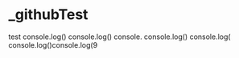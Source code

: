 # _githubTest
test
console.log()
console.log()
console.
console.log()
console.log(
console.log()console.log(9
